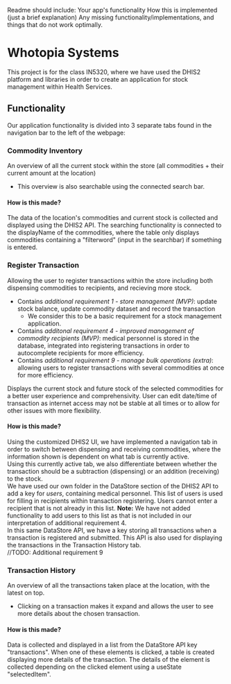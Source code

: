Readme should include: 
Your app's functionality
How this is implemented (just a brief explanation)
Any missing functionality/implementations, and things that do not work optimally. 

# Whotopia Systems
This project is for the class IN5320, where we have used the DHIS2 platform and libraries in order to create an application for stock management within Health Services. 

## Functionality
Our application functionality is divided into 3 separate tabs found in the navigation bar to the left of the webpage: 
### Commodity Inventory
An overview of all the current stock within the store (all commodities + their current amount at the location)
  - This overview is also searchable using the connected search bar.
#### How is this made? 
The data of the location's commodities and current stock is collected and displayed using the DHIS2 API. The searching functionality is connected to the displayName of the commodities, where the table only displays commodities containing a "filterword" (input in the searchbar) if something is entered. 
### Register Transaction
Allowing the user to register transactions within the store including both dispensing commodities to recipients, and recieving more stock.
- Contains *additional requirement 1 - store management (MVP)*: update stock balance, update commodity dataset and record the transaction
  - We consider this to be a basic requirement for a stock management application.
- Contains *additonal requirement 4 - improved management of commodity recipients (MVP)*: medical personnel is stored in the database, integrated into registering transactions in order to autocomplete recipients for more efficiency.
- Contains *additional requirement 9 - manage bulk operations (extra)*: allowing users to register transactions with several commodities at once for more efficiency.

Displays the current stock and future stock of the selected commodities for a better user experience and comprehensivity.
User can edit date/time of transaction as internet access may not be stable at all times or to allow for other issues with more flexibility.
#### How is this made? 
Using the customized DHIS2 UI, we have implemented a navigation tab in order to switch between dispensing and receiving commodities, where the information shown is dependent on what tab is currently active.\
Using this currently active tab, we also differentiate between whether the transaction should be a subtraction (dispensing) or an addition (receiving) to the stock.\
We have used our own folder in the DataStore section of the DHIS2 API to add a key for *users*, containing medical personnel. This list of users is used for filling in recipients within transaction registering. Users cannot enter a recipient that is not already in this list. **Note:** We have not added functionality to add users to this list as that is not included in our interpretation of additional requirement 4.\
In this same DataStore API, we have a key storing all transactions when a transaction is registered and submitted. This API is also used for displaying the transactions in the Transaction History tab.\
//TODO: Additional requirement 9
### Transaction History
An overview of all the transactions taken place at the location, with the latest on top.
- Clicking on a transaction makes it expand and allows the user to see more details about the chosen transaction.
#### How is this made? 
Data is collected and displayed in a list from the DataStore API key "transactions". When one of these elements is clicked, a table is created displaying more details of the transaction. The details of the element is collected depending on the clicked element using a useState "selectedItem". 

